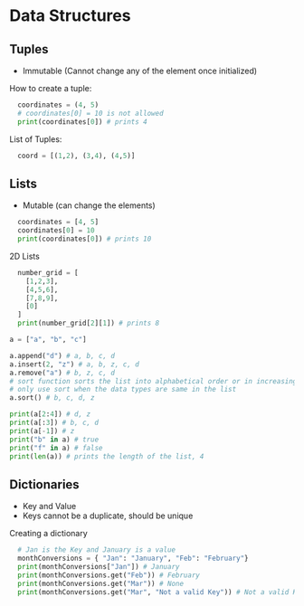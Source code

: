 # Data Structures

## Tuples
* Immutable (Cannot change any of the element once initialized)

How to create a tuple:
```python
  coordinates = (4, 5)
  # coordinates[0] = 10 is not allowed
  print(coordinates[0]) # prints 4
```
List of Tuples:
```python
  coord = [(1,2), (3,4), (4,5)]
```

## Lists
* Mutable (can change the elements)
```python
  coordinates = [4, 5]
  coordinates[0] = 10
  print(coordinates[0]) # prints 10 
```
2D Lists
```python
  number_grid = [
    [1,2,3],
    [4,5,6],
    [7,8,9],
    [0]
  ]
  print(number_grid[2][1]) # prints 8
```
```python
a = ["a", "b", "c"]

a.append("d") # a, b, c, d
a.insert(2, "z") # a, b, z, c, d
a.remove("a") # b, z, c, d
# sort function sorts the list into alphabetical order or in increasing order
# only use sort when the data types are same in the list
a.sort() # b, c, d, z

print(a[2:4]) # d, z
print(a[:3]) # b, c, d
print(a[-1]) # z
print("b" in a) # true
print("f" in a) # false
print(len(a)) # prints the length of the list, 4

```

## Dictionaries
* Key and Value
* Keys cannot be a duplicate, should be unique

Creating a dictionary
```python
  # Jan is the Key and January is a value
  monthConversions = { "Jan": "January", "Feb": "February"}
  print(monthConversions["Jan"]) # January
  print(monthConversions.get("Feb")) # February
  print(monthConversions.get("Mar")) # None
  print(monthConversions.get("Mar", "Not a valid Key")) # Not a valid Key

```
